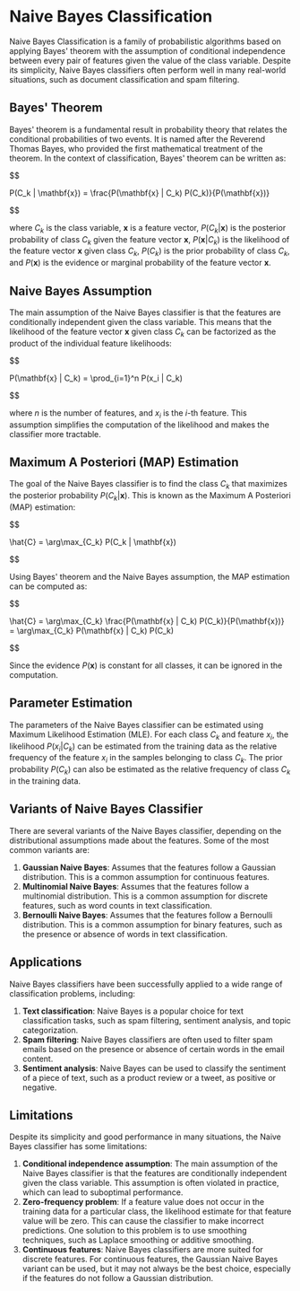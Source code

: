 # Naive Bayes Classification

Naive Bayes Classification is a family of probabilistic algorithms based on applying Bayes' theorem with the assumption of conditional independence between every pair of features given the value of the class variable. Despite its simplicity, Naive Bayes classifiers often perform well in many real-world situations, such as document classification and spam filtering.

## Bayes' Theorem

Bayes' theorem is a fundamental result in probability theory that relates the conditional probabilities of two events. It is named after the Reverend Thomas Bayes, who provided the first mathematical treatment of the theorem. In the context of classification, Bayes' theorem can be written as:


$$

P(C_k | \mathbf{x}) = \frac{P(\mathbf{x} | C_k) P(C_k)}{P(\mathbf{x})}

$$


where $C_k$ is the class variable, $\mathbf{x}$ is a feature vector, $P(C_k | \mathbf{x})$ is the posterior probability of class $C_k$ given the feature vector $\mathbf{x}$, $P(\mathbf{x} | C_k)$ is the likelihood of the feature vector $\mathbf{x}$ given class $C_k$, $P(C_k)$ is the prior probability of class $C_k$, and $P(\mathbf{x})$ is the evidence or marginal probability of the feature vector $\mathbf{x}$.

## Naive Bayes Assumption

The main assumption of the Naive Bayes classifier is that the features are conditionally independent given the class variable. This means that the likelihood of the feature vector $\mathbf{x}$ given class $C_k$ can be factorized as the product of the individual feature likelihoods:


$$

P(\mathbf{x} | C_k) = \prod_{i=1}^n P(x_i | C_k)

$$


where $n$ is the number of features, and $x_i$ is the $i$-th feature. This assumption simplifies the computation of the likelihood and makes the classifier more tractable.

## Maximum A Posteriori (MAP) Estimation

The goal of the Naive Bayes classifier is to find the class $C_k$ that maximizes the posterior probability $P(C_k | \mathbf{x})$. This is known as the Maximum A Posteriori (MAP) estimation:


$$

\hat{C} = \arg\max_{C_k} P(C_k | \mathbf{x})

$$


Using Bayes' theorem and the Naive Bayes assumption, the MAP estimation can be computed as:


$$

\hat{C} = \arg\max_{C_k} \frac{P(\mathbf{x} | C_k) P(C_k)}{P(\mathbf{x})} = \arg\max_{C_k} P(\mathbf{x} | C_k) P(C_k)

$$


Since the evidence $P(\mathbf{x})$ is constant for all classes, it can be ignored in the computation.

## Parameter Estimation

The parameters of the Naive Bayes classifier can be estimated using Maximum Likelihood Estimation (MLE). For each class $C_k$ and feature $x_i$, the likelihood $P(x_i | C_k)$ can be estimated from the training data as the relative frequency of the feature $x_i$ in the samples belonging to class $C_k$. The prior probability $P(C_k)$ can also be estimated as the relative frequency of class $C_k$ in the training data.

## Variants of Naive Bayes Classifier

There are several variants of the Naive Bayes classifier, depending on the distributional assumptions made about the features. Some of the most common variants are:

1. **Gaussian Naive Bayes**: Assumes that the features follow a Gaussian distribution. This is a common assumption for continuous features.
2. **Multinomial Naive Bayes**: Assumes that the features follow a multinomial distribution. This is a common assumption for discrete features, such as word counts in text classification.
3. **Bernoulli Naive Bayes**: Assumes that the features follow a Bernoulli distribution. This is a common assumption for binary features, such as the presence or absence of words in text classification.

## Applications

Naive Bayes classifiers have been successfully applied to a wide range of classification problems, including:

1. **Text classification**: Naive Bayes is a popular choice for text classification tasks, such as spam filtering, sentiment analysis, and topic categorization.
2. **Spam filtering**: Naive Bayes classifiers are often used to filter spam emails based on the presence or absence of certain words in the email content.
3. **Sentiment analysis**: Naive Bayes can be used to classify the sentiment of a piece of text, such as a product review or a tweet, as positive or negative.

## Limitations

Despite its simplicity and good performance in many situations, the Naive Bayes classifier has some limitations:

1. **Conditional independence assumption**: The main assumption of the Naive Bayes classifier is that the features are conditionally independent given the class variable. This assumption is often violated in practice, which can lead to suboptimal performance.
2. **Zero-frequency problem**: If a feature value does not occur in the training data for a particular class, the likelihood estimate for that feature value will be zero. This can cause the classifier to make incorrect predictions. One solution to this problem is to use smoothing techniques, such as Laplace smoothing or additive smoothing.
3. **Continuous features**: Naive Bayes classifiers are more suited for discrete features. For continuous features, the Gaussian Naive Bayes variant can be used, but it may not always be the best choice, especially if the features do not follow a Gaussian distribution.
